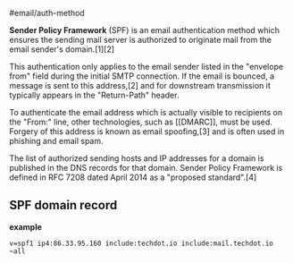 #email/auth-method 

**Sender Policy Framework** (SPF) is an email authentication method which ensures the sending mail server is authorized to originate mail from the email sender's domain.[1][2] 

This authentication only applies to the email sender listed in the "envelope from" field during the initial SMTP connection. 
If the email is bounced, a message is sent to this address,[2] and for downstream transmission it typically appears in the "Return-Path" header. 

To authenticate the email address which is actually visible to recipients on the "From:" line, other technologies, such as [[DMARC]], must be used. Forgery of this address is known as email spoofing,[3] and is often used in phishing and email spam.

The list of authorized sending hosts and IP addresses for a domain is published in the DNS records for that domain. Sender Policy Framework is defined in RFC 7208 dated April 2014 as a "proposed standard".[4]

## SPF domain record

**example**
```
v=spf1 ip4:86.33.95.160 include:techdot.io include:mail.techdot.io ~all
```